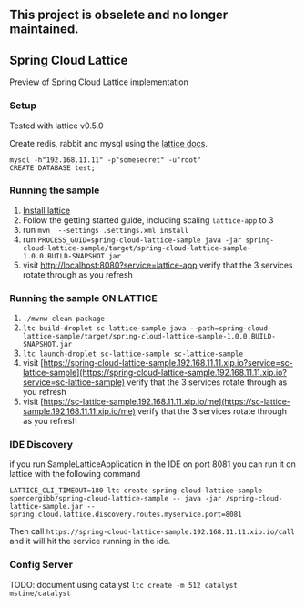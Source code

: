 ## This project is obselete and no longer maintained.

## Spring Cloud Lattice

Preview of Spring Cloud Lattice implementation

### Setup

Tested with lattice v0.5.0

Create redis, rabbit and mysql using the [lattice docs](http://lattice.cf/docs/docker-image-examples/). 

```
mysql -h"192.168.11.11" -p"somesecret" -u"root"
CREATE DATABASE test;
```

### Running the sample

1. [Install lattice](http://lattice.cf/docs/getting-started.html)
2. Follow the getting started guide, including scaling `lattice-app` to 3
4. run `mvn  --settings .settings.xml install`
5. run `PROCESS_GUID=spring-cloud-lattice-sample java -jar spring-cloud-lattice-sample/target/spring-cloud-lattice-sample-1.0.0.BUILD-SNAPSHOT.jar`
6. visit [http://localhost:8080?service=lattice-app](http://localhost:8080?service=lattice-app) verify that the 3 services rotate through as you refresh

### Running the sample ON LATTICE

1. `./mvnw clean package`
1. `ltc build-droplet sc-lattice-sample java --path=spring-cloud-lattice-sample/target/spring-cloud-lattice-sample-1.0.0.BUILD-SNAPSHOT.jar`
1. `ltc launch-droplet sc-lattice-sample sc-lattice-sample`
1. visit [https://spring-cloud-lattice-sample.192.168.11.11.xip.io?service=sc-lattice-sample](https://spring-cloud-lattice-sample.192.168.11.11.xip.io?service=sc-lattice-sample) verify that the 3 services rotate through as you refresh
1. visit [https://sc-lattice-sample.192.168.11.11.xip.io/me](https://sc-lattice-sample.192.168.11.11.xip.io/me) verify that the 3 services rotate through as you refresh

### IDE Discovery

if you run SampleLatticeApplication in the IDE on port 8081 you can run it on lattice
with the following command

`LATTICE_CLI_TIMEOUT=180 ltc create spring-cloud-lattice-sample spencergibb/spring-cloud-lattice-sample -- java -jar /spring-cloud-lattice-sample.jar --spring.cloud.lattice.discovery.routes.myservice.port=8081`

Then call `https://spring-cloud-lattice-sample.192.168.11.11.xip.io/call` and it will hit
the service running in the ide.

### Config Server

TODO: document using catalyst `ltc create -m 512 catalyst mstine/catalyst`

